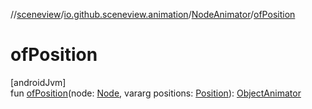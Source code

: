 //[sceneview](../../../index.md)/[io.github.sceneview.animation](../index.md)/[NodeAnimator](index.md)/[ofPosition](of-position.md)

# ofPosition

[androidJvm]\
fun [ofPosition](of-position.md)(node: [Node](../../io.github.sceneview.node/-node/index.md), vararg positions: [Position](../../io.github.sceneview.math/index.md#945960193%2FClasslikes%2F-1571379623)): [ObjectAnimator](https://developer.android.com/reference/kotlin/android/animation/ObjectAnimator.html)
